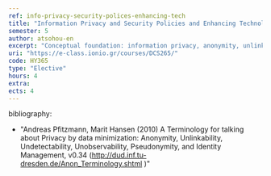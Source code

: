 ```yaml
---
ref: info-privacy-security-polices-enhancing-tech
title: "Information Privacy and Security Policies and Enhancing Technologies"
semester: 5
author: atsohou-en
excerpt: "Conceptual foundation: information privacy, anonymity, unlinkability, unobservability, information security, threats, vulnerabilities, risk. Privacy by Design. Information security risk assessment and management: information security requirements, risk analysis methods (OCTAVE, CRAMM, SBA scenario). Information Security Policies. Privacy risk analysis, Privacy in the Digital Era (e-commerce, e-government, social networks), users’  information privacy behaviors: privacy perception, intention to disclose personal information, privacy concerns, Information privacy policies, Personal data protection regulation, Privacy enhancing tools, Privacy awareness enhancing tools, Selected research topics."
uri: "https://e-class.ionio.gr/courses/DCS265/"
code: HY365
type: "Elective"
hours: 4
extra:
ects: 4
---
```



bibliography: 
  - "Andreas Pfitzmann, Marit Hansen (2010)  A Terminology for talking about Privacy by data minimization: Anonymity, Unlinkability, Undetectability, Unobservability, Pseudonymity, and Identity Management, v0.34 (http://dud.inf.tu-dresden.de/Anon_Terminology.shtml )"
